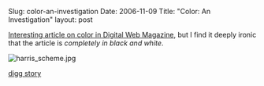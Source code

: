 Slug: color-an-investigation
Date: 2006-11-09
Title: "Color: An Investigation"
layout: post

[Interesting article on color in Digital Web Magazine](http://www.digital-web.com/articles/color_an_investigation/), but I find it deeply ironic that the article is *completely in black and white*.

<img alt="harris_scheme.jpg" class="at-xid-6a010534988cd3970b0120a5b36370970c" id="image2395" src="http://steveivy.typepad.com/.a/6a010534988cd3970b0120a5b36370970c-pi" />

[digg story](http://digg.com/design/Color_An_Investigation)
